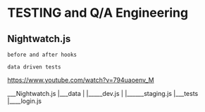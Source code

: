 TESTING and Q/A Engineering
===========================


Nightwatch.js
-------------

    before and after hooks

    data driven tests

https://www.youtube.com/watch?v=794uaoenv_M


 ___Nightwatch.js
|___data
|   |_____dev.js
|   |______staging.js
|___tests
    |____login.js
